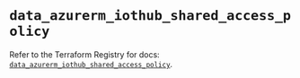 # `data_azurerm_iothub_shared_access_policy`

Refer to the Terraform Registry for docs: [`data_azurerm_iothub_shared_access_policy`](https://registry.terraform.io/providers/hashicorp/azurerm/3.104.0/docs/data-sources/iothub_shared_access_policy).
